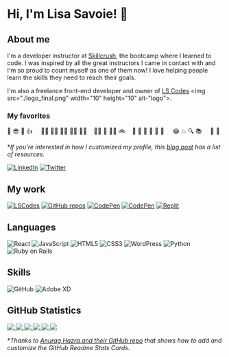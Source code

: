 # Hi, I'm Lisa Savoie! 🙂 

## About me
I'm a developer instructor at [Skillcrush](https://skillcrush.com "This is where I work"), the bootcamp where I learned to code. I was inspired by all the great instructors I came in contact with and I'm so proud to count myself as one of them now! I love helping people learn the skills they need to reach their goals. 

I'm also a freelance front-end developer and owner of [LS Codes][1] <img src="./logo_final.png" width="10" height="10" alt-"logo">. 

### My favorites
🙂 😎 🙌 👍  &nbsp; &nbsp; 👩‍💻 👩‍🌾 👩‍🍳 👩‍🏫 👩‍🎓 &nbsp; &nbsp;🚶‍♀️ 🎾 🏊‍♀️ 🚲 &nbsp; &nbsp;🍒 🍲 🥗 🥖	🍵 🍦 &nbsp; &nbsp; 😂 💥 🔍 📚 &nbsp; &nbsp; 🌷  🌃	 					   		

**If you're interested in how I customized my profile, this [blog post][2] has a list of resources.*

<a href="https://www.linkedin.com/in/lisasavoie/">![LinkedIn](https://img.shields.io/badge/LinkedIn-0A66C2?style=for-the-badge&logo=LinkedIn&logoColor=white)</a>
<a href="https://twitter.com/twosavoie">![Twitter](https://img.shields.io/badge/Twitter-1DA1F2?style=for-the-badge&logo=Twitter&logoColor=white)</a>

## My work
<a href="https://lscodes.com">![LSCodes](https://img.shields.io/badge/🖥️_LS_Codes-0f3b67?style=for-the-badge&logo=LSCodes&logoColor=#75cb00)</a>
<a href="https://github.com/twosavoie?tab=repositories">![GitHub repos](https://img.shields.io/badge/GitHub-000000?style=for-the-badge&logo=GitHub&logoColor=white)</a>
<a href="https://codepen.io/your-work/">![CodePen](https://img.shields.io/badge/CodePen-000000?style=for-the-badge&logo=CodePen&logoColor=white)</a>
<a href="https://codesandbox.io/dashboard/recent?workspace=106a991f-8f18-4043-a0d5-e8c080beb7fe">![CodePen](https://img.shields.io/badge/CodeSandbox-151515?style=for-the-badge&logo=CodeSandbox&logoColor=white)</a>
<a href="https://replit.com/@twosavoie">![Replit](https://img.shields.io/badge/Replit-F26207?style=for-the-badge&logo=Replit&logoColor=white)</a>

## Languages
![React](https://img.shields.io/badge/React-61DAFB?style=for-the-badge&logo=React&logoColor=white)
![JavaScript](https://img.shields.io/badge/JavaScript-F7DF1E?style=for-the-badge&logo=JavaScript&logoColor=white)
![HTML5](https://img.shields.io/badge/HTML5-E34F26?style=for-the-badge&logo=HTML5&logoColor=white)
![CSS3](https://img.shields.io/badge/CSS3-1572B6?style=for-the-badge&logo=CSS3&logoColor=white)
![WordPress](https://img.shields.io/badge/WordPress-21759B?style=for-the-badge&logo=WordPress&logoColor=white)
![Python](https://img.shields.io/badge/Python-3776AB?style=for-the-badge&logo=Python&logoColor=white)
![Ruby on Rails](https://img.shields.io/badge/Ruby_on_Rails-CC0000?style=for-the-badge&logo=RubyonRails&logoColor=white)

## Skills
![GitHub](https://img.shields.io/badge/GitHub-000000?style=for-the-badge&logo=GitHub&logoColor=white)
![Adobe XD](https://img.shields.io/badge/Adobe_XD-FF61F6?style=for-the-badge&logo=AdobeXD&logoColor=white)

## GitHub Statistics
<!--
[![Lisa's GitHub stats-Dark](https://github-readme-stats.vercel.app/api?username=twosavoie&show_icons=true&theme=tokyonight#gh-dark-mode-only)](https://github.com/twosavoie/github-readme-stats#gh-dark-mode-only)
[![Lisa's GitHub stats-Light](https://github-readme-stats.vercel.app/api?username=twosavoie&show_icons=true&theme=default#gh-light-mode-only)](https://github.com/twosavoie/github-readme-statsdefault#gh-light-mode-only)

[![Top Langs stats-Dark](https://github-readme-stats.vercel.app/api/top-langs/?username=twosavoie&layout=compact&theme=tokyonight#gh-dark-mode-only&langs_count=10)](https://github.com/twosavoie/github-readme-stats#gh-dark-mode-only)
[![Top Langs stats-Light](https://github-readme-stats.vercel.app/api/top-langs/?username=twosavoie&layout=compact&theme=default#gh-light-mode-only&langs_count=10)](https://github.com/twosavoie/github-readme-statsdefault#gh-light-mode-only)

[![Streak Stats](https://github-readme-streak-stats.herokuapp.com/?user=twosavoie&theme=tokyonight#gh-dark-mode-only)](https://github.com/twosavoie/github-readme-stats#gh-dark-mode-only)
[![Streak Stats](https://github-readme-streak-stats.herokuapp.com/?user=twosavoie&theme=default#gh-light-mode-only)](https://github.com/twosavoie/github-readme-statsdefault#gh-light-mode-only)
-->
<a href="https://github.com/twosavoie/github-readme-stats#gh-dark-mode-only">
  <img align="top" width="48%" src="https://github-readme-stats.vercel.app/api?username=twosavoie&show_icons=true&theme=tokyonight#gh-dark-mode-only" />
</a>
<a href="https://github.com/twosavoie/github-readme-statsdefault#gh-light-mode-only">
  <img align="top" width="48%" src="https://github-readme-stats.vercel.app/api?username=twosavoie&show_icons=true&theme=default#gh-light-mode-only" />
</a>
<a href="https://github.com/twosavoie/github-readme-stats#gh-dark-mode-only">
  <img align="top" width="48%" src="https://github-readme-streak-stats.herokuapp.com/?user=twosavoie&theme=tokyonight#gh-dark-mode-only" />
</a>
<a href="https://github.com/twosavoie/github-readme-statsdefault#gh-light-mode-only">
  <img align="top" width="48%" src="https://github-readme-streak-stats.herokuapp.com/?user=twosavoie&theme=default#gh-light-mode-only" />
</a>

<a href="https://github.com/twosavoie/github-readme-stats#gh-dark-mode-only">
  <img align="top" width="48%" src="https://github-readme-stats.vercel.app/api/top-langs/?username=twosavoie&layout=compact&theme=tokyonight#gh-dark-mode-only&langs_count=10" />
<!--  <img align="top" width="48%" src="https://github-readme-stats.vercel.app/api/top-langs/?username=twosavoie&theme=tokyonight#gh-dark-mode-only&langs_count=10" /> -->
</a>
<a href="https://github.com/twosavoie/github-readme-statsdefault#gh-light-mode-only">
  <img align="top" width="48%" src="https://github-readme-stats.vercel.app/api/top-langs/?username=twosavoie&layout=compact&theme=default#gh-light-mode-only&langs_count=10" />
<!--  <img align="top" width="48%" src="https://github-readme-stats.vercel.app/api/top-langs/?username=twosavoie&theme=default#gh-light-mode-only&langs_count=10" /> -->
</a>


**Thanks to [Anurag Hazra and their GitHub repo][3] that shows how to add and customize the GitHub Readme Stats Cards.*


[1]: https://lscodes.com
[2]: https://lscodes.com/my-github-profile/
[3]: https://github.com/anuraghazra/github-readme-stats


